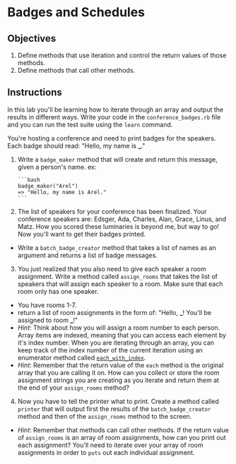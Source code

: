 # Badges and Schedules

## Objectives

1. Define methods that use iteration and control the return values of those methods.
2. Define methods that call other methods.

## Instructions

In this lab you'll be learning how to iterate through an array and output the results in different ways. Write your code in the `conference_badges.rb` file and you can run the test suite using the `learn` command.

You're hosting a conference and need to print badges for the speakers. Each badge should read: "Hello, my name is **\_**."

1.  Write a `badge_maker` method that will create and return this message, given a person's name.
    ex:

        ```bash
        badge_maker("Arel")
        => "Hello, my name is Arel."
        ```

2.  The list of speakers for your conference has been finalized. Your conference speakers are: Edsger, Ada, Charles, Alan, Grace, Linus, and Matz. How you scored these luminaries is beyond me, but way to go! Now you'll want to get their badges printed.

- Write a `batch_badge_creator` method that takes a list of names as an argument and returns a list of badge messages.

3. You just realized that you also need to give each speaker a room assignment. Write a method called `assign_rooms` that takes the list of speakers that will assign each speaker to a room. Make sure that each room only has one speaker.

- You have rooms 1-7.
- return a list of room assignments in the form of: "Hello, **\_**! You'll be assigned to room **\_**!"
- _Hint_: Think about how you will assign a room number to each person. Array items are indexed, meaning that you can access each element by it's index number. When you are iterating through an array, you can keep track of the index number of the current iteration using an enumerator method called [`each_with_index`](http://ruby-doc.org/core-2.2.2/Enumerable.html#method-i-each_with_index).
- _Hint_: Remember that the return value of the `each` method is the original array that you are calling it on. How can you collect or store the room assignment strings you are creating as you iterate and return them at the end of your `assign_rooms` method?

4. Now you have to tell the printer what to print. Create a method called `printer` that will output first the results of the `batch_badge_creator` method and then of the `assign_rooms` method to the screen.

- _Hint_: Remember that methods can call other methods. If the return value of `assign_rooms` is an array of room assignments, how can you print out each assignment? You'll need to iterate over your array of room assignments in order to `puts` out each individual assignment.
